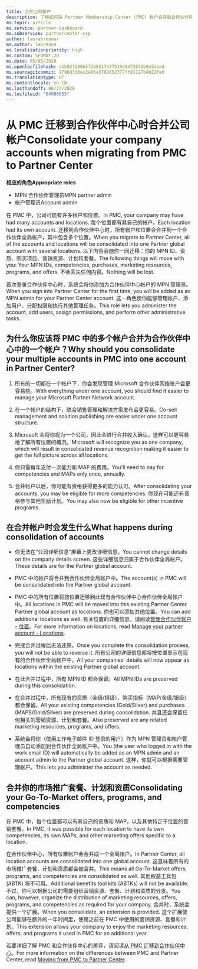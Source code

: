 ```yaml
---
title: 合并公司帐户
description: 了解如何将 Partner Membership Center (PMC) 帐户合并到合作伙伴中心的一个帐户中。 应用于从 PMC 到合作伙伴中心的迁移。
ms.topic: article
ms.service: partner-dashboard
ms.subservice: partnercenter-csp
author: laurabrenner
ms.author: labrenne
ms.localizationpriority: high
ms.custom: SEOMAY.20
ms.date: 05/05/2020
ms.openlocfilehash: a1b92f296b572d8317437519e9472972b6e5aba4
ms.sourcegitcommit: 1796d3d0ec2e06a3792852377ff81127b4d22fe0
ms.translationtype: HT
ms.contentlocale: zh-CN
ms.lasthandoff: 06/17/2020
ms.locfileid: "84908655"
---
```

# <a name="consolidate-your-company-accounts-when-migrating-from-pmc-to-partner-center"></a><span data-ttu-id="57fc6-104">从 PMC 迁移到合作伙伴中心时合并公司帐户</span><span class="sxs-lookup"><span data-stu-id="57fc6-104">Consolidate your company accounts when migrating from PMC to Partner Center</span></span>

<span data-ttu-id="57fc6-105">**相应的角色**</span><span class="sxs-lookup"><span data-stu-id="57fc6-105">**Appropriate roles**</span></span>

- <span data-ttu-id="57fc6-106">MPN 合作伙伴管理员</span><span class="sxs-lookup"><span data-stu-id="57fc6-106">MPN partner admin</span></span>
- <span data-ttu-id="57fc6-107">帐户管理员</span><span class="sxs-lookup"><span data-stu-id="57fc6-107">Account admin</span></span>

<span data-ttu-id="57fc6-108">在 PMC 中，公司可能有许多帐户和位置。</span><span class="sxs-lookup"><span data-stu-id="57fc6-108">In PMC, your company may have had many accounts and locations.</span></span> <span data-ttu-id="57fc6-109">每个位置都有其自己的帐户。</span><span class="sxs-lookup"><span data-stu-id="57fc6-109">Each location had its own account.</span></span> <span data-ttu-id="57fc6-110">迁移到合作伙伴中心时，所有帐户和位置会合并到一个合作伙伴全局帐户，其中包含多个位置。</span><span class="sxs-lookup"><span data-stu-id="57fc6-110">When you migrate to Partner Center, all of the accounts and locations will be consolidated into one Partner global account with several locations.</span></span> <span data-ttu-id="57fc6-111">以下内容会随你一同迁移：你的 MPN ID、资质、购买项目、营销资源、计划和套餐。</span><span class="sxs-lookup"><span data-stu-id="57fc6-111">The following things will move with you: Your MPN IDs, competencies, purchases, marketing resources, programs, and offers.</span></span> <span data-ttu-id="57fc6-112">不会丢失任何内容。</span><span class="sxs-lookup"><span data-stu-id="57fc6-112">Nothing will be lost.</span></span>

<span data-ttu-id="57fc6-113">首次登录合作伙伴中心时，系统会将你添加为合作伙伴中心帐户的 MPN 管理员。</span><span class="sxs-lookup"><span data-stu-id="57fc6-113">When you sign into Partner Center for the first time, you will be added as an MPN admin for your Partner Center account.</span></span> <span data-ttu-id="57fc6-114">这一角色使你能够管理帐户、添加用户、分配权限和执行其他管理任务。</span><span class="sxs-lookup"><span data-stu-id="57fc6-114">This role lets you administer the account, add users, assign permissions, and perform other administrative tasks.</span></span>

## <a name="why-should-you-consolidate-your-multiple-accounts-in-pmc-into-one-account-in-partner-center"></a><span data-ttu-id="57fc6-115">为什么你应该将 PMC 中的多个帐户合并为合作伙伴中心中的一个帐户？</span><span class="sxs-lookup"><span data-stu-id="57fc6-115">Why should you consolidate your multiple accounts in PMC into one account in Partner Center?</span></span>

1. <span data-ttu-id="57fc6-116">所有的一切都在一个帐户下，你会发现管理 Microsoft 合作伙伴网络帐户会更容易些。</span><span class="sxs-lookup"><span data-stu-id="57fc6-116">With everything under one account, you should find it easier to manage your Microsoft Partner Network account.</span></span>

2. <span data-ttu-id="57fc6-117">在一个帐户的结构下，联合销售管理和解决方案发布会更容易。</span><span class="sxs-lookup"><span data-stu-id="57fc6-117">Co-sell management and solution publishing are easier under one account structure.</span></span>

3. <span data-ttu-id="57fc6-118">Microsoft 会将你视为一个公司，因此会进行合并收入确认，这样可以更容易地了解所有位置的概况。</span><span class="sxs-lookup"><span data-stu-id="57fc6-118">Microsoft will recognize you as one company, which will result in consolidated revenue recognition making it easier to get the full picture across all locations.</span></span>  

4. <span data-ttu-id="57fc6-119">你只需每年支付一次能力和 MAP 的费用。</span><span class="sxs-lookup"><span data-stu-id="57fc6-119">You'll need to pay for competencies and MAPs only once, annually.</span></span>

5. <span data-ttu-id="57fc6-120">合并帐户以后，你可能有资格获得更多的能力认可。</span><span class="sxs-lookup"><span data-stu-id="57fc6-120">After consolidating your accounts, you may be eligible for more competencies.</span></span> <span data-ttu-id="57fc6-121">你现在可能还有资格参与其他奖励计划。</span><span class="sxs-lookup"><span data-stu-id="57fc6-121">You may also now be eligible for other incentive programs.</span></span>

## <a name="what-happens-during-consolidation-of-accounts"></a><span data-ttu-id="57fc6-122">在合并帐户时会发生什么</span><span class="sxs-lookup"><span data-stu-id="57fc6-122">What happens during consolidation of accounts</span></span>

- <span data-ttu-id="57fc6-123">你无法在“公司详细信息”屏幕上更改详细信息。</span><span class="sxs-lookup"><span data-stu-id="57fc6-123">You cannot change details on the company details screen.</span></span> <span data-ttu-id="57fc6-124">这些详细信息归属于合作伙伴全局帐户。</span><span class="sxs-lookup"><span data-stu-id="57fc6-124">These details are for the Partner global account.</span></span>

- <span data-ttu-id="57fc6-125">PMC 中的帐户将合并到合作伙伴全局帐户中。</span><span class="sxs-lookup"><span data-stu-id="57fc6-125">The account(s) in PMC will be consolidated into the Partner global account.</span></span>

- <span data-ttu-id="57fc6-126">PMC 中的所有位置将按位置迁移到此现有合作伙伴中心合作伙伴全局帐户中。</span><span class="sxs-lookup"><span data-stu-id="57fc6-126">All locations in PMC will be moved into this existing Partner Center Partner global account as locations.</span></span> <span data-ttu-id="57fc6-127">你也可以添加其他位置。</span><span class="sxs-lookup"><span data-stu-id="57fc6-127">You can add additional locations as well.</span></span> <span data-ttu-id="57fc6-128">有关位置的详细信息，请阅读[管理合作伙伴帐户 - 位置](manage-locations.md)。</span><span class="sxs-lookup"><span data-stu-id="57fc6-128">For more information on locations, read  [Manage your partner account - Locations](manage-locations.md).</span></span>

- <span data-ttu-id="57fc6-129">完成合并过程后无法还原。</span><span class="sxs-lookup"><span data-stu-id="57fc6-129">Once you complete the consolidation process, you will not be able to reverse it.</span></span> <span data-ttu-id="57fc6-130">所有公司的详细信息都将按位置显示在现有的合作伙伴全局帐户中。</span><span class="sxs-lookup"><span data-stu-id="57fc6-130">All your companies' details will now appear as locations within the existing Partner global account.</span></span> 

- <span data-ttu-id="57fc6-131">在此合并过程中，所有 MPN ID 都会保留。</span><span class="sxs-lookup"><span data-stu-id="57fc6-131">All MPN IDs are preserved during this consolidation.</span></span>

- <span data-ttu-id="57fc6-132">在合并过程中，所有现有的资质（金级/银级）、购买指标（MAP/金级/银级）都会保留。</span><span class="sxs-lookup"><span data-stu-id="57fc6-132">All your existing competencies (Gold/Silver) and purchases (MAPS/Gold/Silver) are preserved during consolidation.</span></span> <span data-ttu-id="57fc6-133">并且还会保留任何相关的营销资源、计划和套餐。</span><span class="sxs-lookup"><span data-stu-id="57fc6-133">Also preserved are any related marketing resources, programs, and offers.</span></span>

- <span data-ttu-id="57fc6-134">系统会将你（使用工作电子邮件 ID 登录的用户）作为 MPN 管理员和帐户管理员自动添加到合作伙伴全局帐户中。</span><span class="sxs-lookup"><span data-stu-id="57fc6-134">You (the user who logged in with the work email ID) will automatically be added as an MPN admin and an account admin to the Partner global account.</span></span> <span data-ttu-id="57fc6-135">这样，你就可以根据需要管理帐户。</span><span class="sxs-lookup"><span data-stu-id="57fc6-135">This lets you administer the account as needed.</span></span>

## <a name="consolidating-your-go-to-market-offers-programs-and-competencies"></a><span data-ttu-id="57fc6-136">合并你的市场推广套餐、计划和资质</span><span class="sxs-lookup"><span data-stu-id="57fc6-136">Consolidating your Go-To-Market offers, programs, and competencies</span></span>

<span data-ttu-id="57fc6-137">在 PMC 中，每个位置都可以有其自己的资质和 MAP，以及其他特定于位置的营销套餐。</span><span class="sxs-lookup"><span data-stu-id="57fc6-137">In PMC, it was possible for each location to have its own competencies, its own MAPs, and other marketing offers specific to a location.</span></span>

<span data-ttu-id="57fc6-138">在合作伙伴中心，所有位置帐户会合并成一个全局帐户。</span><span class="sxs-lookup"><span data-stu-id="57fc6-138">In Partner Center, all location accounts are consolidated into one global account.</span></span> <span data-ttu-id="57fc6-139">这意味着所有的市场推广套餐、计划和资质都会被合并。</span><span class="sxs-lookup"><span data-stu-id="57fc6-139">This means all Go-To-Market offers, programs, and competencies are consolidated as well.</span></span> <span data-ttu-id="57fc6-140">其他权益工具包 (ABTK) 将不可用。</span><span class="sxs-lookup"><span data-stu-id="57fc6-140">Additional benefits tool kits (ABTKs) will not be available.</span></span> <span data-ttu-id="57fc6-141">不过，你可以根据公司的需要组织营销资源、套餐、计划和资质的分发。</span><span class="sxs-lookup"><span data-stu-id="57fc6-141">You can, however, organize the distribution of marketing resources, offers, programs, and competencies as required for your company.</span></span> <span data-ttu-id="57fc6-142">合并时，系统会提供一个扩展。</span><span class="sxs-lookup"><span data-stu-id="57fc6-142">When you consolidate, an extension is provided.</span></span> <span data-ttu-id="57fc6-143">这个扩展使公司能够在额外的一年时间里，使用之前在 PMC 中使用的营销资源、套餐和计划。</span><span class="sxs-lookup"><span data-stu-id="57fc6-143">This extension allows your company to enjoy the marketing resources, offers, and programs it used in PMC for an additional year.</span></span>

<span data-ttu-id="57fc6-144">若要详细了解 PMC 和合作伙伴中心的差异，请阅读[从 PMC 迁移到合作伙伴中心](guide-to-migration.md)。</span><span class="sxs-lookup"><span data-stu-id="57fc6-144">For more information on the differences between PMC and Partner Center, read [Moving from PMC to Partner Center](guide-to-migration.md).</span></span>
